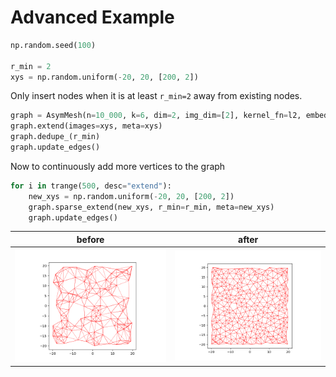 
# Advanced Example

```python
np.random.seed(100)

r_min = 2
xys = np.random.uniform(-20, 20, [200, 2])
```

Only insert nodes when it is at least `r_min=2` away 
from existing nodes.

```python
graph = AsymMesh(n=10_000, k=6, dim=2, img_dim=[2], kernel_fn=l2, embed_fn=id2D, d_max=20)
graph.extend(images=xys, meta=xys)
graph.dedupe_(r_min)
graph.update_edges()
```

Now to continuously add more vertices to the graph

```python
for i in trange(500, desc="extend"):
    new_xys = np.random.uniform(-20, 20, [200, 2])
    graph.sparse_extend(new_xys, r_min=r_min, meta=new_xys)
    graph.update_edges()
```
| **before** | **after** |
|:----------:|:---------:|
| <img style="align-self:center;" src="figures/high_level/before.png?ts=133434" image="None" styles="{'margin': '0.5em'}" width="None" height="None" fig="Figure(640x480)"/> | <img style="align-self:center;" src="figures/high_level/after.png?ts=826896" image="None" styles="{'margin': '0.5em'}" width="None" height="None"/> |

